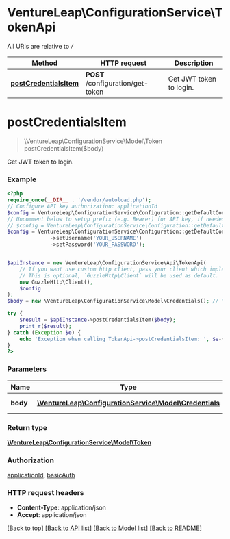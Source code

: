 # VentureLeap\ConfigurationService\TokenApi

All URIs are relative to */*

Method | HTTP request | Description
------------- | ------------- | -------------
[**postCredentialsItem**](TokenApi.md#postcredentialsitem) | **POST** /configuration/get-token | Get JWT token to login.

# **postCredentialsItem**
> \VentureLeap\ConfigurationService\Model\Token postCredentialsItem($body)

Get JWT token to login.

### Example
```php
<?php
require_once(__DIR__ . '/vendor/autoload.php');
// Configure API key authorization: applicationId
$config = VentureLeap\ConfigurationService\Configuration::getDefaultConfiguration()->setApiKey('ApplicationId', 'YOUR_API_KEY');
// Uncomment below to setup prefix (e.g. Bearer) for API key, if needed
// $config = VentureLeap\ConfigurationService\Configuration::getDefaultConfiguration()->setApiKeyPrefix('ApplicationId', 'Bearer');// Configure HTTP basic authorization: basicAuth
$config = VentureLeap\ConfigurationService\Configuration::getDefaultConfiguration()
              ->setUsername('YOUR_USERNAME')
              ->setPassword('YOUR_PASSWORD');


$apiInstance = new VentureLeap\ConfigurationService\Api\TokenApi(
    // If you want use custom http client, pass your client which implements `GuzzleHttp\ClientInterface`.
    // This is optional, `GuzzleHttp\Client` will be used as default.
    new GuzzleHttp\Client(),
    $config
);
$body = new \VentureLeap\ConfigurationService\Model\Credentials(); // \VentureLeap\ConfigurationService\Model\Credentials | Create new JWT Token

try {
    $result = $apiInstance->postCredentialsItem($body);
    print_r($result);
} catch (Exception $e) {
    echo 'Exception when calling TokenApi->postCredentialsItem: ', $e->getMessage(), PHP_EOL;
}
?>
```

### Parameters

Name | Type | Description  | Notes
------------- | ------------- | ------------- | -------------
 **body** | [**\VentureLeap\ConfigurationService\Model\Credentials**](../Model/Credentials.md)| Create new JWT Token | [optional]

### Return type

[**\VentureLeap\ConfigurationService\Model\Token**](../Model/Token.md)

### Authorization

[applicationId](../../README.md#applicationId), [basicAuth](../../README.md#basicAuth)

### HTTP request headers

 - **Content-Type**: application/json
 - **Accept**: application/json

[[Back to top]](#) [[Back to API list]](../../README.md#documentation-for-api-endpoints) [[Back to Model list]](../../README.md#documentation-for-models) [[Back to README]](../../README.md)

